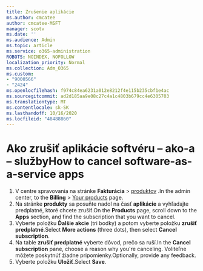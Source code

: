```yaml
---
title: Zrušenie aplikácie
ms.author: cmcatee
author: cmcatee-MSFT
manager: scotv
ms.date: ''
ms.audience: Admin
ms.topic: article
ms.service: o365-administration
ROBOTS: NOINDEX, NOFOLLOW
localization_priority: Normal
ms.collection: Adm_O365
ms.custom:
- "9000566"
- "2424"
ms.openlocfilehash: f974c84ea6231a012e8212f4e115b235cbf1e4ac
ms.sourcegitcommit: ad2d185aa9e08c27c4a1c4803b679cc4e6305703
ms.translationtype: MT
ms.contentlocale: sk-SK
ms.lasthandoff: 10/16/2020
ms.locfileid: "48488860"
---
```

# <a name="how-to-cancel-software-as-a-service-apps"></a><span data-ttu-id="e8694-102">Ako zrušiť aplikácie softvéru – ako-a – služby</span><span class="sxs-lookup"><span data-stu-id="e8694-102">How to cancel software-as-a-service apps</span></span>

1. <span data-ttu-id="e8694-103">V centre spravovania na stránke **Fakturácia**  >  [produktov](https://go.microsoft.com/fwlink/p/?linkid=842054) .</span><span class="sxs-lookup"><span data-stu-id="e8694-103">In the admin center, to the **Billing** > [Your products](https://go.microsoft.com/fwlink/p/?linkid=842054) page.</span></span>
2. <span data-ttu-id="e8694-104">Na stránke **produkty** sa posuňte nadol na časť **aplikácie** a vyhľadajte predplatné, ktoré chcete zrušiť.</span><span class="sxs-lookup"><span data-stu-id="e8694-104">On the **Products** page, scroll down to the **Apps** section, and find the subscription that you want to cancel.</span></span> 
3. <span data-ttu-id="e8694-105">Vyberte položku **Ďalšie akcie** (tri bodky) a potom vyberte položku **zrušiť predplatné**.</span><span class="sxs-lookup"><span data-stu-id="e8694-105">Select **More actions** (three dots), then select **Cancel subscription**.</span></span>
4. <span data-ttu-id="e8694-106">Na table **zrušiť predplatné** vyberte dôvod, prečo sa ruší.</span><span class="sxs-lookup"><span data-stu-id="e8694-106">In the **Cancel subscription** pane, choose a reason why you're canceling.</span></span> <span data-ttu-id="e8694-107">Voliteľne môžete poskytnúť žiadne pripomienky.</span><span class="sxs-lookup"><span data-stu-id="e8694-107">Optionally, provide any feedback.</span></span>
5. <span data-ttu-id="e8694-108">Vyberte položku **Uložiť**.</span><span class="sxs-lookup"><span data-stu-id="e8694-108">Select **Save**.</span></span>